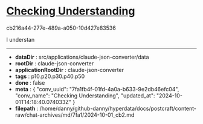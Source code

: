 # [Checking Understanding](https://claude.ai/chat/7fa1fb4f-01fd-4a0a-b633-9e2db46efc04)

cb216a44-277e-489a-a050-10d427e83536

 I understan

---

* **dataDir** : src/applications/claude-json-converter/data
* **rootDir** : claude-json-converter
* **applicationRootDir** : claude-json-converter
* **tags** : p10.p20.p30.p40.p50
* **done** : false
* **meta** : {
  "conv_uuid": "7fa1fb4f-01fd-4a0a-b633-9e2db46efc04",
  "conv_name": "Checking Understanding",
  "updated_at": "2024-10-01T14:18:40.074033Z"
}
* **filepath** : /home/danny/github-danny/hyperdata/docs/postcraft/content-raw/chat-archives/md/7fa1/2024-10-01_cb2.md